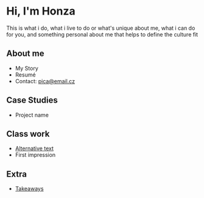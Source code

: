 # Hi, I'm Honza

This is what i do, what i live to do or what's unique about me, what i can do for you, and something personal about me that helps to define the culture fit

## About me

- My Story
- Resumé
- Contact: pica@email.cz

## Case Studies

- Project name

## Class work

- [Alternative text](01-alternative-text)
- First impression

## Extra

  - [Takeaways](Takeaways)
